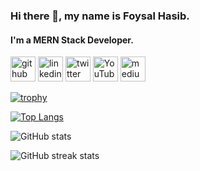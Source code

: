 ### Hi there 👋, my name is Foysal Hasib.
#### I'm a MERN Stack Developer.


[<img src='https://cdn.jsdelivr.net/npm/simple-icons@3.0.1/icons/github.svg' alt='github' height='40'>](https://github.com/foysalhasib)  [<img src='https://cdn.jsdelivr.net/npm/simple-icons@3.0.1/icons/linkedin.svg' alt='linkedin' height='40'>](https://www.linkedin.com/in/https://www.linkedin.com/in/foysal-hasib-90170a287?utm_source=share&utm_campaign=share_via&utm_content=profile&utm_medium=android_app/)  [<img src='https://cdn.jsdelivr.net/npm/simple-icons@3.0.1/icons/twitter.svg' alt='twitter' height='40'>](https://twitter.com/FHasib82006)  [<img src='https://cdn.jsdelivr.net/npm/simple-icons@3.0.1/icons/youtube.svg' alt='YouTube' height='40'>](https://www.youtube.com/channel/https://www.youtube.com/@FoysalHasibItAcademy/featured)  [<img src='https://cdn.jsdelivr.net/npm/simple-icons@3.0.1/icons/medium.svg' alt='medium' height='40'>](https://medium.com/@faisalhasib82)  











[![trophy](https://github-profile-trophy.vercel.app/?username=foysalhasib)](https://github.com/ryo-ma/github-profile-trophy)

[![Top Langs](https://github-readme-stats.vercel.app/api/top-langs/?username=foysalhasib)](https://github.com/anuraghazra/github-readme-stats)  

![GitHub stats](https://github-readme-stats.vercel.app/api?username=foysalhasib&show_icons=true)


![GitHub streak stats](https://streak-stats.demolab.com/?user=foysalhasib)  

